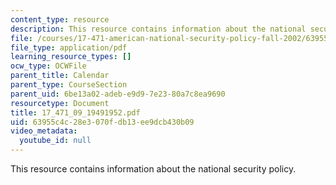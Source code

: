 ```yaml
---
content_type: resource
description: This resource contains information about the national security policy.
file: /courses/17-471-american-national-security-policy-fall-2002/63955c4c28e3070fdb13ee9dcb430b09_17_471_09_19491952.pdf
file_type: application/pdf
learning_resource_types: []
ocw_type: OCWFile
parent_title: Calendar
parent_type: CourseSection
parent_uid: 6be13a02-adeb-e9d9-7e23-80a7c8ea9690
resourcetype: Document
title: 17_471_09_19491952.pdf
uid: 63955c4c-28e3-070f-db13-ee9dcb430b09
video_metadata:
  youtube_id: null
---
```

This resource contains information about the national security policy.

